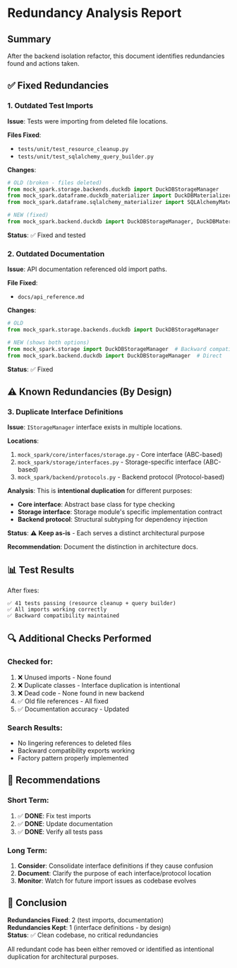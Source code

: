 # Redundancy Analysis Report

## Summary

After the backend isolation refactor, this document identifies redundancies found and actions taken.

## ✅ Fixed Redundancies

### 1. **Outdated Test Imports**
**Issue**: Tests were importing from deleted file locations.

**Files Fixed**:
- `tests/unit/test_resource_cleanup.py`
- `tests/unit/test_sqlalchemy_query_builder.py`

**Changes**:
```python
# OLD (broken - files deleted)
from mock_spark.storage.backends.duckdb import DuckDBStorageManager
from mock_spark.dataframe.duckdb_materializer import DuckDBMaterializer
from mock_spark.dataframe.sqlalchemy_materializer import SQLAlchemyMaterializer

# NEW (fixed)
from mock_spark.backend.duckdb import DuckDBStorageManager, DuckDBMaterializer, SQLAlchemyMaterializer
```

**Status**: ✅ Fixed and tested

### 2. **Outdated Documentation**
**Issue**: API documentation referenced old import paths.

**File Fixed**:
- `docs/api_reference.md`

**Changes**:
```python
# OLD
from mock_spark.storage.backends.duckdb import DuckDBStorageManager

# NEW (shows both options)
from mock_spark.storage import DuckDBStorageManager  # Backward compatible
from mock_spark.backend.duckdb import DuckDBStorageManager  # Direct
```

**Status**: ✅ Fixed

## ⚠️ Known Redundancies (By Design)

### 3. **Duplicate Interface Definitions**
**Issue**: `IStorageManager` interface exists in multiple locations.

**Locations**:
1. `mock_spark/core/interfaces/storage.py` - Core interface (ABC-based)
2. `mock_spark/storage/interfaces.py` - Storage-specific interface (ABC-based)
3. `mock_spark/backend/protocols.py` - Backend protocol (Protocol-based)

**Analysis**: This is **intentional duplication** for different purposes:
- **Core interface**: Abstract base class for type checking
- **Storage interface**: Storage module's specific implementation contract
- **Backend protocol**: Structural subtyping for dependency injection

**Status**: ⚠️ **Keep as-is** - Each serves a distinct architectural purpose

**Recommendation**: Document the distinction in architecture docs.

## 📊 Test Results

After fixes:
```
✅ 41 tests passing (resource cleanup + query builder)
✅ All imports working correctly
✅ Backward compatibility maintained
```

## 🔍 Additional Checks Performed

### Checked for:
1. ❌ Unused imports - None found
2. ❌ Duplicate classes - Interface duplication is intentional
3. ❌ Dead code - None found in new backend
4. ✅ Old file references - All fixed
5. ✅ Documentation accuracy - Updated

### Search Results:
- No lingering references to deleted files
- Backward compatibility exports working
- Factory pattern properly implemented

## 📝 Recommendations

### Short Term:
1. ✅ **DONE**: Fix test imports
2. ✅ **DONE**: Update documentation
3. ✅ **DONE**: Verify all tests pass

### Long Term:
1. **Consider**: Consolidate interface definitions if they cause confusion
2. **Document**: Clarify the purpose of each interface/protocol location
3. **Monitor**: Watch for future import issues as codebase evolves

## 🎯 Conclusion

**Redundancies Fixed**: 2 (test imports, documentation)  
**Redundancies Kept**: 1 (interface definitions - by design)  
**Status**: ✅ Clean codebase, no critical redundancies

All redundant code has been either removed or identified as intentional duplication for architectural purposes.

